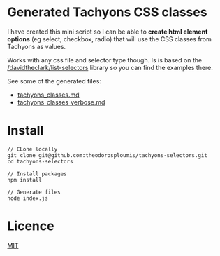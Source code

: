 # Generated Tachyons CSS classes

I have created this mini script so I can be able to **create html element options** (eg select, checkbox, radio) that will use the CSS classes from Tachyons as values.

Works with any css file and selector type though. Is is based on the [/davidtheclark/list-selectors](https://github.com/davidtheclark/list-selectors) library so you can find the examples there.

See some of the generated files:

- [tachyons_classes.md]("https://github.com/theodorosploumis/tachyons-selectors/tachyons_classes.md)
- [tachyons_classes_verbose.md]("https://github.com/theodorosploumis/tachyons-selectors/tachyons_classes_verbose.md)

# Install
```
// CLone locally
git clone git@github.com:theodorosploumis/tachyons-selectors.git
cd tachyons-selectors

// Install packages
npm install

// Generate files
node index.js
```

# Licence

[MIT](LICENSE)
